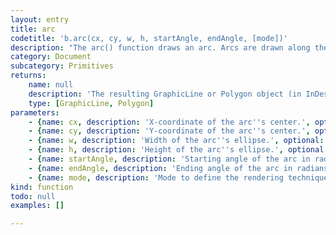 ```yaml
---
layout: entry
title: arc
codetitle: 'b.arc(cx, cy, w, h, startAngle, endAngle, [mode])'
description: "The arc() function draws an arc. Arcs are drawn along the outer edge of an ellipse\ndefined by the x, y, width and height parameters.\nThe origin or the arc's ellipse may be changed with the ellipseMode() function.\nThe start and stop parameters specify the angles at which to draw the arc."
category: Document
subcategory: Primitives
returns:
    name: null
    description: 'The resulting GraphicLine or Polygon object (in InDesign Scripting terms the corresponding type is GraphicLine or Polygon, not Arc).'
    type: [GraphicLine, Polygon]
parameters:
    - {name: cx, description: 'X-coordinate of the arc''s center.', optional: false, type: [Number]}
    - {name: cy, description: 'Y-coordinate of the arc''s center.', optional: false, type: [Number]}
    - {name: w, description: 'Width of the arc''s ellipse.', optional: false, type: [Number]}
    - {name: h, description: 'Height of the arc''s ellipse.', optional: false, type: [Number]}
    - {name: startAngle, description: 'Starting angle of the arc in radians.', optional: false, type: [Number]}
    - {name: endAngle, description: 'Ending angle of the arc in radians.', optional: false, type: [Number]}
    - {name: mode, description: 'Mode to define the rendering technique of the arc: b.OPEN (default), b.CHORD, or b.PIE.', optional: true, type: [String]}
kind: function
todo: null
examples: []

---
```

